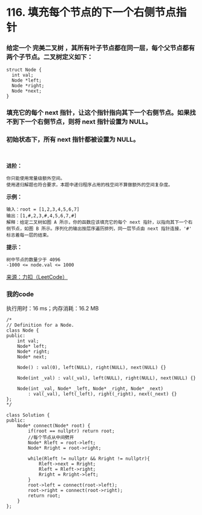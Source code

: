 # 116. 填充每个节点的下一个右侧节点指针
### 给定一个 完美二叉树 ，其所有叶子节点都在同一层，每个父节点都有两个子节点。二叉树定义如下：
```
struct Node {
  int val;
  Node *left;
  Node *right;
  Node *next;
}
```
### 填充它的每个 next 指针，让这个指针指向其下一个右侧节点。如果找不到下一个右侧节点，则将 next 指针设置为 NULL。
### 初始状态下，所有 next 指针都被设置为 NULL。

 

**进阶：**
```
你只能使用常量级额外空间。
使用递归解题也符合要求，本题中递归程序占用的栈空间不算做额外的空间复杂度。
```

**示例：**
```
输入：root = [1,2,3,4,5,6,7]
输出：[1,#,2,3,#,4,5,6,7,#]
解释：给定二叉树如图 A 所示，你的函数应该填充它的每个 next 指针，以指向其下一个右侧节点，如图 B 所示。序列化的输出按层序遍历排列，同一层节点由 next 指针连接，'#' 标志着每一层的结束。
```

**提示：**
```
树中节点的数量少于 4096
-1000 <= node.val <= 1000
```

[来源：力扣（LeetCode）](https://leetcode-cn.com/problems/populating-next-right-pointers-in-each-node)

### 我的code
执行用时：16 ms；内存消耗：16.2 MB
```
/*
// Definition for a Node.
class Node {
public:
    int val;
    Node* left;
    Node* right;
    Node* next;

    Node() : val(0), left(NULL), right(NULL), next(NULL) {}

    Node(int _val) : val(_val), left(NULL), right(NULL), next(NULL) {}

    Node(int _val, Node* _left, Node* _right, Node* _next)
        : val(_val), left(_left), right(_right), next(_next) {}
};
*/

class Solution {
public:
    Node* connect(Node* root) {
        if(root == nullptr) return root;
        //每个节点从中间劈开
        Node* Rleft = root->left;
        Node* Rright = root->right;

        while(Rleft != nullptr && Rright != nullptr){
            Rleft->next = Rright;
            Rleft = Rleft->right;
            Rright = Rright->left;
        }
        root->left = connect(root->left);
        root->right = connect(root->right);
        return root;
    }
};
```
